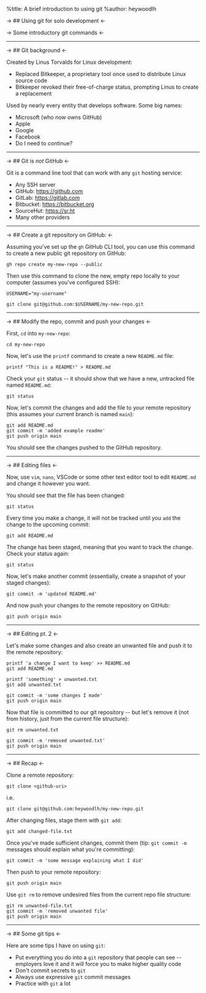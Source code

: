%title: A brief introduction to using git
%author: heywoodlh

-> ## Using git for solo development <-

-> Some introductory git commands <-

---

-> ## Git background <-

Created by Linus Torvalds for Linux development:
- Replaced Bitkeeper, a proprietary tool once used to distribute Linux source code
- Bitkeeper revoked their free-of-charge status, prompting Linus to create a replacement

Used by nearly every entity that develops software. Some big names:
- Microsoft (who now owns GitHub)
- Apple
- Google
- Facebook
- Do I need to continue?

---

-> ## Git is _not_ GitHub <-

Git is a command line tool that can work with any `git` hosting service:
- Any SSH server
- GitHub: https://github.com
- GitLab: https://gitlab.com
- Bitbucket: https://bitbucket.org
- SourceHut: https://sr.ht
- Many other providers

---

-> ## Create a git repository on GitHub: <-

Assuming you've set up the `gh` GitHub CLI tool, you can use this command to create a new public git repository on GitHub:

```
gh repo create my-new-repo --public
```

Then use this command to clone the new, empty repo locally to your computer (assumes you've configured SSH):

```
USERNAME="my-username"

git clone git@github.com:$USERNAME/my-new-repo.git
```

---

-> ## Modify the repo, commit and push your changes <-

First, `cd` into `my-new-repo`:

```
cd my-new-repo
```

Now, let's use the `printf` command to create a new `README.md` file:


```
printf "This is a README!" > README.md
```

Check your `git` status -- it should show that we have a new, untracked file named `README.md`:

```
git status
```

Now, let's commit the changes and add the file to your remote repository (this assumes your current branch is named `main`):

```
git add README.md
git commit -m 'added example readme'
git push origin main
```

You should see the changes pushed to the GitHub repository.

---

-> ## Editing files <-

Now, use `vim`, `nano`, VSCode or some other text editor tool to edit `README.md` and change it however you want.

You should see that the file has been changed:

```
git status
```

Every time you make a change, it will not be tracked until you `add` the change to the upcoming commit:

```
git add README.md
```

The change has been staged, meaning that you want to track the change. Check your status again:

```
git status
```

Now, let's make another commit (essentially, create a snapshot of your staged changes):

```
git commit -m 'updated README.md'
```

And now push your changes to the remote repository on GitHub:

```
git push origin main
```

---

-> ## Editing pt. 2 <-

Let's make some changes and also create an unwanted file and push it to the remote repository:

```
printf 'a change I want to keep' >> README.md
git add README.md

printf 'something' > unwanted.txt
git add unwanted.txt

git commit -m 'some changes I made'
git push origin main
```

Now that file is committed to our git repository -- but let's remove it (not from history, just from the current file structure):

```
git rm unwanted.txt

git commit -m 'removed unwanted.txt'
git push origin main
```

---

-> ## Recap <-

Clone a remote repository:

```
git clone <github-uri>
```

i.e.

```
git clone git@github.com:heywoodlh/my-new-repo.git
```

After changing files, stage them with `git add`:

```
git add changed-file.txt
```

Once you've made sufficient changes, commit them (tip: `git commit -m` messages should explain what you're committing):

```
git commit -m 'some message explaining what I did'
```

Then push to your remote repository:

```
git push origin main
```

Use `git rm` to remove undesired files from the current repo file structure:

```
git rm unwanted-file.txt
git commit -m 'removed unwanted file'
git push origin main
```

---

-> ## Some git tips <-

Here are some tips I have on using `git`:
- Put everything you do into a `git` repository that people can see -- employers love it and it will force you to make higher quality code
- Don't commit secrets to `git`
- Always use expressive `git` commit messages
- Practice with `git` a lot
